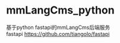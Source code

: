 # mmLangCms_python 
基于python fastapi的mmLangCms后端服务  
fastapi https://github.com/tiangolo/fastapi  
 
